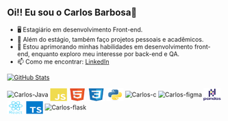## Oi!! Eu sou o Carlos Barbosa👋
- 🖥️ Estagiário em desenvolvimento Front-end.
- 🔭 Além do estágio, também faço projetos pessoais e acadêmicos.
- 🌱 Estou aprimorando minhas habilidades em desenvolvimento front-end, enquanto exploro meu interesse por back-end e QA.
- 📫 Como me encontrar: [LinkedIn](https://www.linkedin.com/in/carlos-barbosa-7b9758260/) 

<div>
  <a href="https://github.com/carlosqbarbosa">
    <img height="180em" src="https://github-readme-stats.vercel.app/api?username=carlosqbarbosa&show_icons=true&hide=contribs,prs&cache_seconds=86400&theme=radical" alt="GitHub Stats" />
  </a>
</div>

<div style="display: inline_block"><br>
  
  <img align="center" alt="Carlos-Java" height="30" width="40" src="https://cdn.jsdelivr.net/gh/devicons/devicon@latest/icons/java/java-original-wordmark.svg" />
          
  <img align="center" alt="Carlos-Js" height="30" width="40" src="https://raw.githubusercontent.com/devicons/devicon/master/icons/javascript/javascript-plain.svg">
  
  <img align="center" alt="Carlos-HTML" height="30" width="40" src="https://raw.githubusercontent.com/devicons/devicon/master/icons/html5/html5-original.svg">
  
  <img align="center" alt="Carlos-CSS" height="30" width="40" src="https://raw.githubusercontent.com/devicons/devicon/master/icons/css3/css3-original.svg">
  
  <img align="center" alt="Carlos-Python" height="30" width="40" src="https://raw.githubusercontent.com/devicons/devicon/master/icons/python/python-original.svg">
 
 <img align="center" alt="Carlos-c" height="30" width="40" src="https://cdn.jsdelivr.net/gh/devicons/devicon@latest/icons/c/c-original.svg" />

 <img align="center" alt="Carlos-figma" height="30" width="40" src="https://cdn.jsdelivr.net/gh/devicons/devicon@latest/icons/figma/figma-original.svg" />

 <img align="center" alt="Carlos-Pandas" height="30" width="40" src="https://raw.githubusercontent.com/devicons/devicon/ca28c779441053191ff11710fe24a9e6c23690d6/icons/pandas/pandas-original-wordmark.svg" />

 <img align="center" alt="Carlos-React" height="30" width="40" src="https://raw.githubusercontent.com/devicons/devicon/ca28c779441053191ff11710fe24a9e6c23690d6/icons/react/react-original-wordmark.svg" />

 <img align="center" alt="Carlos-TypeScript" height="30" width="40" src="https://raw.githubusercontent.com/devicons/devicon/ca28c779441053191ff11710fe24a9e6c23690d6/icons/typescript/typescript-original.svg" />

 <img align="center" alt="Carlos-flask" height="30" width="40"  src="https://cdn.jsdelivr.net/gh/devicons/devicon@latest/icons/flask/flask-original.svg" />
</div>

